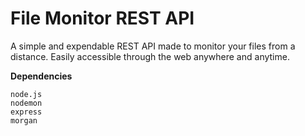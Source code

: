 # File Monitor REST API
A simple and expendable REST API made to monitor your files from a distance. Easily accessible through the web anywhere and anytime.

**Dependencies**
```
node.js
nodemon
express
morgan
```
